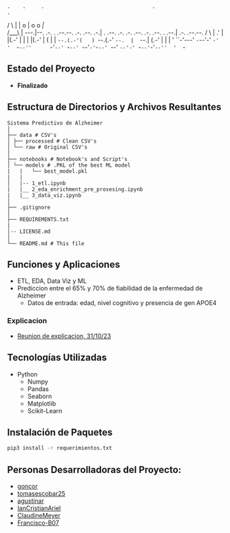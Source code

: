 
                                                                                                               
                                                                                                               
    .    .     .                                   .                                            .              
   / \   |     |          o                        |   o                                 o     _|_             
  /___\  | ---.|--. .-.   .  .--.--. .-. .--.   .-.|   .  .--. .-. .-.  .--. .-.   .--.  .  .--.|  .-. .--.--. 
 /     \ |  .' |  |(.-'   |  |  |  |(.-' |     (   |   |  `--.(.-'(   ) `--.(.-'   `--.  |  `--.| (.-' |  |  | 
'       ``-'---'  `-`--'-' `-'  '  `-`--''      `-'`--' `-`--' `--'`-'`-`--' `--'  `--'-' `-`--'`-'`--''  '  `-
                                                                                                               
                                                                                                               


## Estado del Proyecto
- **Finalizado**

## Estructura de Directorios y Archivos Resultantes


    Sistema Predictivo de Alzheimer
    │
    ├── data # CSV's
    │ ├── processed # Clean CSV's
    │ └── raw # Original CSV's
    │
    ├── notebooks # Notebook's and Script's
    │ └── models # .PKL of the best ML model
    |   |   └── best_model.pkl
    |   |
    │   |-- 1_etl.ipynb 
    |   |__ 2_eda_enrichment_pre_prosesing.ipynb
    |   |__ 3_data_viz.ipynb
    │
    ├── .gitignore
    │
    ├── REQUIREMENTS.txt
    |
    │-- LICENSE.md
    │
    └── README.md # This file


## Funciones y Aplicaciones
- ETL, EDA, Data Viz y ML
- Prediccion entre el 65% y 70% de fiabilidad de la enfermedad de Alzheimer
  - Datos de entrada: edad, nivel cognitivo y presencia de gen APOE4

### Explicacion
- [Reunion de explicacion, 31/10/23](https://drive.google.com/file/d/1dbK42t-68MLVNwFlm56UufAlBa1XRli4/view)

## Tecnologías Utilizadas
- Python
  - Numpy
  - Pandas
  - Seaborn
  - Matplotlib
  - Scikit-Learn


## Instalación de Paquetes
```bash
pip3 install -r requerimientos.txt
```

## Personas Desarrolladoras del Proyecto:

- [goncor](https://github.com/GonCor)
- [tomasescobar25](https://github.com/tomasescobar25)
- [agustinar](https://github.com/agustinarr)
- [IanCristianAriel](https://github.com/ianCristianAriel)
- [ClaudineMeyer](https://github.com/ClaudineMeyer)
- [Francisco-B07](https://github.com/Francisco-B07)
